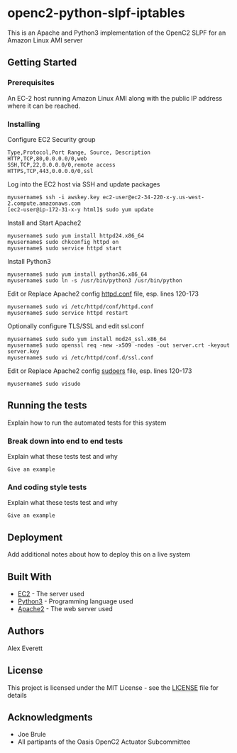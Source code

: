 # openc2-python-slpf-iptables
This is an Apache and Python3 implementation of the OpenC2 SLPF for an Amazon Linux AMI server

## Getting Started

### Prerequisites

An EC-2 host running Amazon Linux AMI along with the public IP address where it can be reached.

### Installing
Configure EC2 Security group
```
Type,Protocol,Port Range, Source, Description
HTTP,TCP,80,0.0.0.0/0,web
SSH,TCP,22,0.0.0.0/0,remote access
HTTPS,TCP,443,0.0.0.0/0,ssl
```

Log into the EC2 host via SSH and update packages
```
myusername$ ssh -i awskey.key ec2-user@ec2-34-220-x-y.us-west-2.compute.amazonaws.com
[ec2-user@ip-172-31-x-y html]$ sudo yum update
```

Install and Start Apache2
```
myusername$ sudo yum install httpd24.x86_64
myusername$ sudo chkconfig httpd on
myusername$ sudo service httpd start
```

Install Python3

```
myusername$ sudo yum install python36.x86_64
myusername$ sudo ln -s /usr/bin/python3 /usr/bin/python
```


Edit or Replace Apache2 config  [httpd.conf](httpd.conf) file, esp. lines 120-173 
```
myusername$ sudo vi /etc/httpd/conf/httpd.conf
myusername$ sudo service httpd restart
```

Optionally configure TLS/SSL and edit ssl.conf
```
myusername$ sudo sudo yum install mod24_ssl.x86_64
myusername$ sudo openssl req -new -x509 -nodes -out server.crt -keyout server.key
myusername$ sudo vi /etc/httpd/conf.d/ssl.conf 
```

Edit or Replace Apache2 config  [sudoers](sudoers) file, esp. lines 120-173
```
myusername$ sudo visudo
```

## Running the tests

Explain how to run the automated tests for this system

### Break down into end to end tests

Explain what these tests test and why

```
Give an example
```

### And coding style tests

Explain what these tests test and why

```
Give an example
```

## Deployment

Add additional notes about how to deploy this on a live system

## Built With

* [EC2](http://aws.amazon.com/) - The server used
* [Python3](https://www.python.org/) - Programming language used
* [Apache2](https://www.apache.org) - The web server used


## Authors
Alex Everett

## License

This project is licensed under the MIT License - see the [LICENSE](LICENSE) file for details

## Acknowledgments

* Joe Brule
* All partipants of the Oasis OpenC2 Actuator Subcommittee
